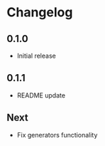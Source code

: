 # Changelog

## 0.1.0

* Initial release

## 0.1.1

* README update

## Next

* Fix generators functionality
